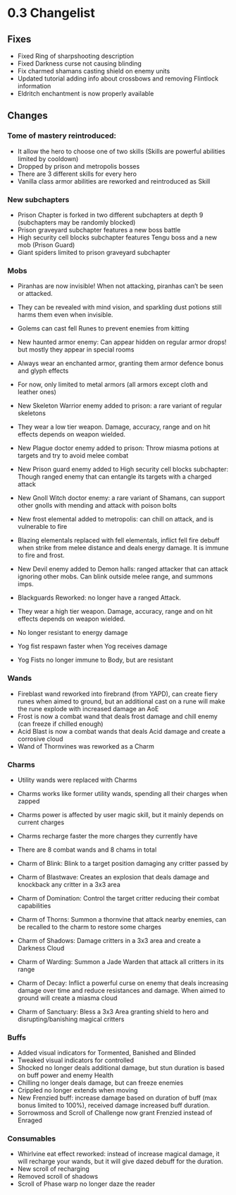 # 0.3 Changelist


## Fixes
- Fixed Ring of sharpshooting description
- Fixed Darkness curse not causing blinding 
- Fix charmed shamans casting shield on enemy units
- Updated tutorial adding info about crossbows and removing Flintlock information 
- Eldritch enchantment is now properly available


## Changes

### Tome of mastery reintroduced:
- It allow the hero to choose one of two skills (Skills are powerful abilities limited by cooldown)
- Dropped by prison and metropolis bosses
- There are 3 different skills for every hero
- Vanilla class armor abilities are reworked and reintroduced as Skill

### New subchapters
- Prison Chapter is forked in two different subchapters at depth 9 (subchapters may be randomly blocked)
- Prison graveyard subchapter features a new boss battle 
- High security cell blocks subchapter features Tengu boss and a new mob (Prison Guard)
- Giant spiders limited to prison graveyard subchapter

### Mobs
- Piranhas are now invisible! When not attacking, piranhas can’t be seen or attacked. 
- They can be revealed with mind vision, and sparkling dust potions still harms them even when invisible.

- Golems can cast fell Runes to prevent enemies from kitting

- New haunted armor enemy: Can appear hidden on regular armor drops! but mostly they appear in special rooms
- Always wear an enchanted armor, granting them armor defence bonus and glyph effects
- For now, only limited to metal armors (all armors except cloth and leather ones)

- New Skeleton Warrior enemy added to prison: a rare variant of regular skeletons
- They wear a low tier weapon. Damage, accuracy, range and on hit effects depends on weapon wielded.

- New Plague doctor enemy added to prison: Throw miasma potions at targets and try to avoid melee combat

- New Prison guard enemy added to High security cell blocks subchapter: Though ranged enemy that can entangle its targets with a charged attack

- New Gnoll Witch doctor enemy: a rare variant of Shamans, can support other gnolls with mending and attack with poison bolts

- New frost elemental added to metropolis: can chill on attack, and is vulnerable to fire
- Blazing elementals replaced with fell elementals, inflict fell fire debuff when strike from melee distance and deals energy damage. It is immune to fire and frost.

- New Devil enemy added to Demon halls: ranged attacker that can attack ignoring other mobs. Can blink outside melee range, and summons imps.

- Blackguards Reworked: no longer have a ranged Attack.
- They wear a high tier weapon. Damage, accuracy, range and on hit effects depends on weapon wielded.
- No longer resistant to energy damage

- Yog fist respawn faster when Yog receives damage
- Yog Fists no longer immune to Body, but are resistant


### Wands
- Fireblast wand reworked into firebrand (from YAPD), can create fiery runes when aimed to ground, but an additional cast on a rune will make the rune explode with increased damage an AoE
- Frost is now a combat wand that deals frost damage and chill enemy (can freeze if chilled enough)
- Acid Blast is now a combat wands that deals Acid damage and create a corrosive cloud
- Wand of Thornvines was reworked as a Charm

### Charms
- Utility wands were replaced with Charms
- Charms works like former utility wands, spending all their charges when zapped
- Charms power is affected by user magic skill, but it mainly depends on current charges
- Charms recharge faster the more charges they currently have
- There are 8 combat wands and 8 chams in total

- Charm of Blink: Blink to a target position damaging any critter passed by
- Charm of Blastwave: Creates an explosion that deals damage and knockback any critter in a 3x3 area
- Charm of Domination: Control the target critter reducing their combat capabilities
- Charm of Thorns: Summon a thornvine that attack nearby enemies, can be recalled to the charm to restore some charges
- Charm of Shadows: Damage critters in a 3x3 area and create a Darkness Cloud
- Charm of Warding: Summon a Jade Warden that attack all critters in its range
- Charm of Decay: Inflict a powerful curse on enemy that deals increasing damage over time and reduce resistances and damage. When aimed to ground will create a miasma cloud
- Charm of Sanctuary: Bless a 3x3 Area granting shield to hero and disrupting/banishing magical critters

### Buffs
- Added visual indicators for Tormented, Banished and Blinded
- Tweaked visual indicators for controlled
- Shocked  no longer deals additional damage, but stun duration is based on buff power and enemy Health
- Chilling no longer deals damage, but can freeze enemies 
- Crippled no longer extends when moving
- New Frenzied buff: increase damage based on duration of buff (max bonus limited to 100%), received damage increased buff duration.
- Sorrowmoss and Scroll of Challenge now grant Frenzied instead of Enraged

### Consumables
- Whirlvine eat effect reworked: instead of increase magical damage, it will recharge your wands, but it will give dazed debuff for the duration.
- New scroll of recharging
- Removed scroll of shadows
- Scroll of Phase warp no longer daze the reader




